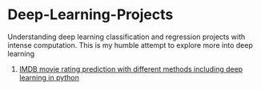 # Deep-Learning-Projects
Understanding deep learning classification and regression projects with intense computation. This is my humble attempt to explore more into deep learning
1. [IMDB movie rating prediction with different methods including deep learning in python](https://github.com/remyaem/Deep-Learning-Projects/blob/master/Imdb_movie_rating_prediction_ML.ipynb)
